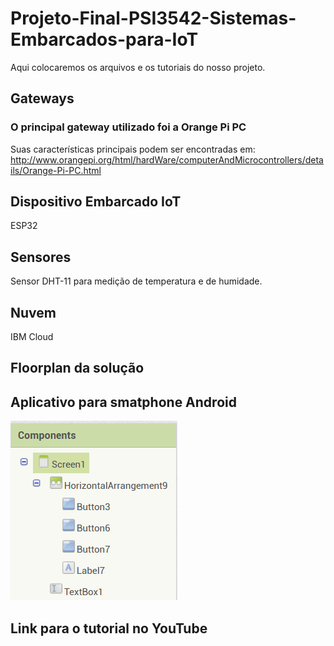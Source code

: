 # Projeto-Final-PSI3542-Sistemas-Embarcados-para-IoT
Aqui colocaremos os arquivos e os tutoriais do nosso projeto.

## Gateways
### O principal gateway utilizado foi a Orange Pi PC
Suas características principais podem ser encontradas em: http://www.orangepi.org/html/hardWare/computerAndMicrocontrollers/details/Orange-Pi-PC.html

## Dispositivo Embarcado IoT
ESP32

## Sensores
Sensor DHT-11 para medição de temperatura e de humidade.

## Nuvem
IBM Cloud

## Floorplan da solução 

## Aplicativo para smatphone Android
![alt text](https://github.com/fisotcsao/Projeto-Final-PSI3542-Sistemas-Embarcados-para-IoT/blob/main/IMAGENS/APLICATIVO/componentes_horizontal_arrangement9.png)
## Link para o tutorial no YouTube
